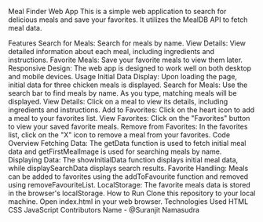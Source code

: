 Meal Finder Web App
This is a simple web application to search for delicious meals and save your favorites. It utilizes the MealDB API to fetch meal data.

Features
Search for Meals: Search for meals by name.
View Details: View detailed information about each meal, including ingredients and instructions.
Favorite Meals: Save your favorite meals to view them later.
Responsive Design: The web app is designed to work well on both desktop and mobile devices.
Usage
Initial Data Display: Upon loading the page, initial data for three chicken meals is displayed.
Search for Meals: Use the search bar to find meals by name. As you type, matching meals will be displayed.
View Details: Click on a meal to view its details, including ingredients and instructions.
Add to Favorites: Click on the heart icon to add a meal to your favorites list.
View Favorites: Click on the "Favorites" button to view your saved favorite meals.
Remove from Favorites: In the favorites list, click on the "X" icon to remove a meal from your favorites.
Code Overview
Fetching Data: The getData function is used to fetch initial meal data and getFirstMealImage is used for searching meals by name.
Displaying Data: The showInitialData function displays initial meal data, while displaySearchData displays search results.
Favorite Handling: Meals can be added to favorites using the addToFavourite function and removed using removeFavouriteList.
LocalStorage: The favorite meals data is stored in the browser's localStorage.
How to Run
Clone this repository to your local machine.
Open index.html in your web browser.
Technologies Used
HTML
CSS
JavaScript
Contributors
Name - @Suranjit Namasudra
